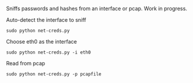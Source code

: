 Sniffs passwords and hashes from an interface or pcap. Work in progress.


Auto-detect the interface to sniff

```sudo python net-creds.py```


Choose eth0 as the interface

```sudo python net-creds.py -i eth0```


Read from pcap

```sudo python net-creds.py -p pcapfile```
